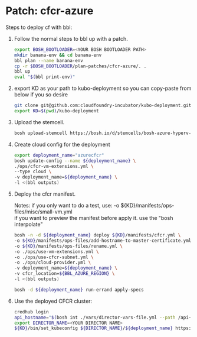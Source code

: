 # Patch: cfcr-azure

Steps to deploy cf with bbl:

1. Follow the normal steps to bbl up with a patch.

    ```bash
    export BOSH_BOOTLOADER=<YOUR BOSH BOOTLOADER PATH>
    mkdir banana-env && cd banana-env
    bbl plan --name banana-env
    cp -r $BOSH_BOOTLOADER/plan-patches/cfcr-azure/. .
    bbl up
    eval "$(bbl print-env)"
    ```

1. export KD as your path to kubo-deployment so you can copy-paste from below if you so desire
   ```bash
   git clone git@github.com:cloudfoundry-incubator/kubo-deployment.git
   export KD=$(pwd)/kubo-deployment
   ```

1. Upload the stemcell.
   ```bash
   bosh upload-stemcell https://bosh.io/d/stemcells/bosh-azure-hyperv-ubuntu-xenial-go_agent?v=$(bosh int ${KD}/manifests/cfcr.yml --path=/stemcells/0/version)
   ```

1. Create cloud config for the deployment

    ```bash
    export deployment_name="azurecfcr"
    bosh update-config --name ${deployment_name} \
    ./ops/cfcr-vm-extensions.yml \
    --type cloud \
    -v deployment_name=${deployment_name} \
    -l <(bbl outputs)
    ```

1. Deploy the cfcr manifest.

   Notes: if you only want to do a test, use:
            -o ${KD}/manifests/ops-files/misc/small-vm.yml \
          if you want to preview the manifest before apply it. use the "bosh interpolate"

    ```bash
    bosh -n -d ${deployment_name} deploy ${KD}/manifests/cfcr.yml \
    -o ${KD}/manifests/ops-files/add-hostname-to-master-certificate.yml \
    -o ${KD}/manifests/ops-files/rename.yml \
    -o ./ops/use-vm-extensions.yml \
    -o ./ops/use-cfcr-subnet.yml \
    -o ./ops/cloud-provider.yml \
    -v deployment_name=${deployment_name} \
    -v cfcr_location=${BBL_AZURE_REGION} \
    -l <(bbl outputs)

    bosh -d ${deployment_name} run-errand apply-specs
    ```

1. Use the deployed CFCR cluster:
    ```bash
    credhub login
    api_hostname="$(bosh int ./vars/director-vars-file.yml --path /api-hostname)"
    export DIRECTOR_NAME=<YOUR DIRECTOR NAME>
    ${KD}/bin/set_kubeconfig ${DIRECTOR_NAME}/${deployment_name} https://${api_hostname}:8443
    ```
